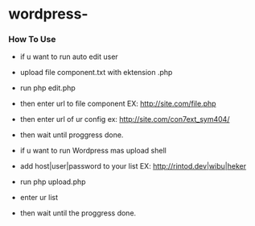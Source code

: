 # wordpress-

### How To Use
- if u want to run auto edit user
- upload file component.txt with ektension .php
- run php edit.php
- then enter url to file component EX: http://site.com/file.php
- then enter url of ur config ex: http://site.com/con7ext_sym404/
- then wait until proggress done.

- if u want to run Wordpress mas upload shell
- add host|user|password to your list EX: http://rintod.dev|wibu|heker
- run php upload.php
- enter ur list
- then wait until the proggress done.
